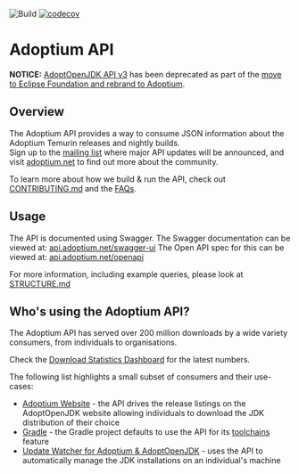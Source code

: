 ![Build](https://github.com/AdoptOpenJDK/openjdk-api-v3/workflows/Build/badge.svg?branch=master) [![codecov](https://codecov.io/gh/AdoptOpenJDK/openjdk-api-v3/branch/master/graph/badge.svg)](https://codecov.io/gh/AdoptOpenJDK/openjdk-api-v3)

# Adoptium API

**NOTICE:** [AdoptOpenJDK API v3](https://github.com/AdoptOpenJDK/openjdk-api-v3/blob/master/README.md) has been deprecated as part of the [move to Eclipse Foundation and rebrand to Adoptium](https://blog.adoptopenjdk.net/2021/03/transition-to-eclipse-an-update/).

## Overview

The Adoptium API provides a way to consume JSON information about the Adoptium Temurin releases and nightly builds.  
Sign up to the [mailing list](https://mail.openjdk.java.net/mailman/listinfo/adoption-discuss) where major API updates will be announced, and visit [adoptium.net](https://adoptium.net) to find out more about the community.

To learn more about how we build & run the API, check out [CONTRIBUTING.md](CONTRIBUTING.md) and the [FAQs](FAQ.md).

## Usage

The API is documented using Swagger.  The Swagger documentation can be viewed at: [api.adoptium.net/swagger-ui](https://api.adoptium.net/swagger-ui) 
The Open API spec for this can be viewed at: [api.adoptium.net/openapi](https://api.adoptium.net/openapi)

For more information, including example queries, please look at [STRUCTURE.md](docs/STRUCTURE.md)

## Who's using the Adoptium API?

The Adoptium API has served over 200 million downloads by a wide variety consumers, from individuals to organisations.

Check the [Download Statistics Dashboard](https://dash.adoptium.net/) for the latest numbers.  

The following list highlights a small subset of consumers and their use-cases:

- [Adoptium Website](https://adoptium.net/) - the API drives the release listings on the AdoptOpenJDK website allowing individuals to download the JDK distribution of their choice
- [Gradle](https://docs.gradle.org/) - the Gradle project defaults to use the API for its [toolchains](https://docs.gradle.org/current/userguide/toolchains.html#sec:provisioning) feature
- [Update Watcher for Adoptium & AdoptOpenJDK](https://github.com/tushev/aojdk-updatewatcher) - uses the API to automatically manage the JDK installations on an individual's machine   
